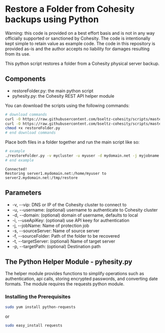 # Restore a Folder from Cohesity backups using Python

Warning: this code is provided on a best effort basis and is not in any way officially supported or sanctioned by Cohesity. The code is intentionally kept simple to retain value as example code. The code in this repository is provided as-is and the author accepts no liability for damages resulting from its use.

This python script restores a folder from a Cohesity physical server backup.

## Components

* restoreFolder.py: the main python script
* pyhesity.py: the Cohesity REST API helper module

You can download the scripts using the following commands:

```bash
# download commands
curl -O https://raw.githubusercontent.com/bseltz-cohesity/scripts/master/python/restoreFolder/restoreFolder.py
curl -O https://raw.githubusercontent.com/bseltz-cohesity/scripts/master/python/restoreFolder/pyhesity.py
chmod +x restoreFolder.py
# end download commands
```

Place both files in a folder together and run the main script like so:

```bash
# example
./restoreFolder.py -v mycluster -u myuser -d mydomain.net -j myjobname -s server1.mydomain.net -f /home/myuser -t server2.mydomain.net -p /tmp/restore
# end example
```

```text
Connected!
Restoring server1.mydomain.net:/home/myuser to server2.mydomain.net:/tmp/restore
```

## Parameters

* -v, --vip: DNS or IP of the Cohesity cluster to connect to
* -u, --username: (optional) username to authenticate to Cohesity cluster
* -d, --domain: (optional) domain of username, defaults to local
* -i, --useApiKey: (optional) use API keey for authentication
* -j, --jobName: Name of protection job
* -s, --sourceServer: Name of source server
* -f, --sourceFolder: Path of the folder to be recovered
* -t, --targetServer: (optional) Name of target server
* -p, --targetPath: (optional) Destination path

## The Python Helper Module - pyhesity.py

The helper module provides functions to simplify operations such as authentication, api calls, storing encrypted passwords, and converting date formats. The module requires the requests python module.

### Installing the Prerequisites

```bash
sudo yum install python-requests
```

or

```bash
sudo easy_install requests
```
